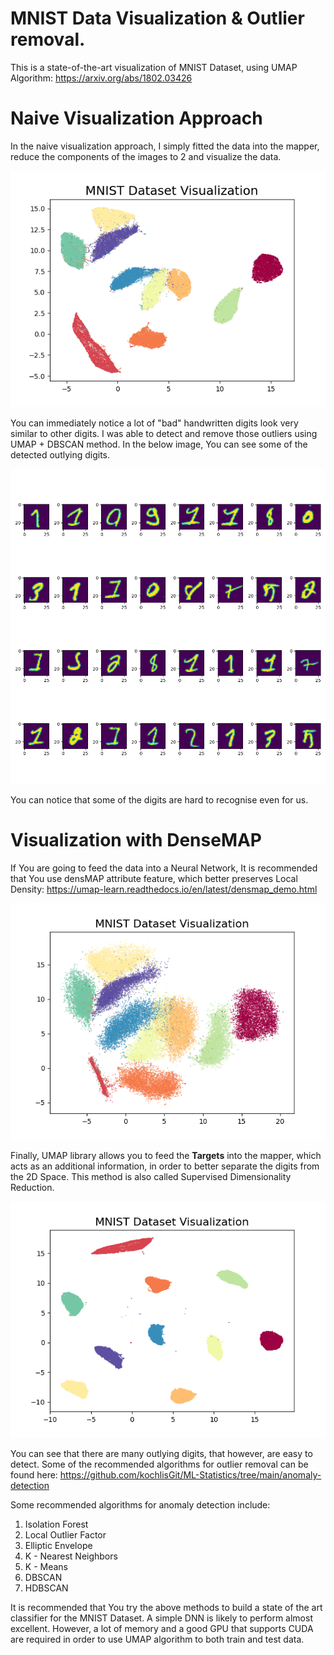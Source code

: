# MNIST Data Visualization & Outlier removal.
This is a state-of-the-art visualization of MNIST Dataset, using UMAP Algorithm: https://arxiv.org/abs/1802.03426

# Naive Visualization Approach
In the naive visualization approach, I simply fitted the data into the mapper, reduce the components of the images to 2 and visualize the data.

![Naive Visualization Approach](https://github.com/kochlisGit/Deep-Learning/blob/master/Visualization-Outlier-Removal/Plots/visualization.png)

You can immediately notice a lot of "bad" handwritten digits look very similar to other digits. I was able to detect and remove those outliers using UMAP + DBSCAN method.
In the below image, You can see some of the detected outlying digits.

![Outlying digits](https://github.com/kochlisGit/Deep-Learning/blob/master/Visualization-Outlier-Removal/Plots/outlier_removal.png)

You can notice that some of the digits are hard to recognise even for us.

# Visualization with DenseMAP
If You are going to feed the data into a Neural Network, It is recommended that You use densMAP attribute feature, which better preserves Local Density:
https://umap-learn.readthedocs.io/en/latest/densmap_demo.html

![Local Density](https://github.com/kochlisGit/Deep-Learning/blob/master/Visualization-Outlier-Removal/Plots/visualization_densMAP.png)

Finally, UMAP library allows you to feed the **Targets** into the mapper, which acts as an additional information, in order to better separate the digits from the 2D Space.
This method is also called Supervised Dimensionality Reduction.

![Supervised Visualization](https://github.com/kochlisGit/Deep-Learning/blob/master/Visualization-Outlier-Removal/Plots/visualization_supervised.png)

You can see that there are many outlying digits, that however, are easy to detect. Some of the recommended algorithms for outlier removal can be found here:
https://github.com/kochlisGit/ML-Statistics/tree/main/anomaly-detection

Some recommended algorithms for anomaly detection include:
1. Isolation Forest
2. Local Outlier Factor
3. Elliptic Envelope
4. K - Nearest Neighbors
5. K - Means
6. DBSCAN
7. HDBSCAN

It is recommended that You try the above methods to build a state of the art classifier for the MNIST Dataset.
A simple DNN is likely to perform almost excellent. However, a lot of memory and a good GPU that supports CUDA are 
required in order to use UMAP algorithm to both train and test data.
